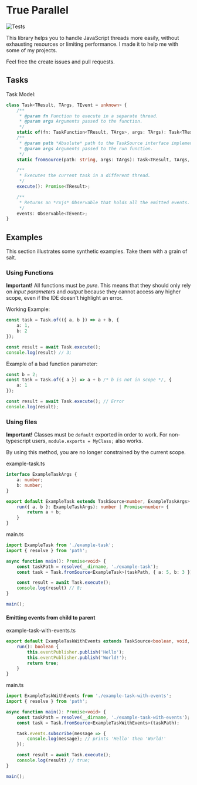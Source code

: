 
# True Parallel

![Tests](https://github.com/paulcosma97/true-parallel/workflows/master%20tests/badge.svg)

This library helps you to handle JavaScript threads more easily, without exhausting resources or limiting performance. I made it to help me with some of my projects.

Feel free the create issues and pull requests.

## Tasks

Task Model:
```ts
class Task<TResult, TArgs, TEvent = unknown> {
	/**
	 * @param fn Function to execute in a separate thread.
	 * @param args Arguments passed to the function.
	 */
	static of(fn: TaskFunction<TResult, TArgs>, args: TArgs): Task<TResult, TArgs, never>;
	/**
	 * @param path *Absolute* path to the TaskSource interface implementation. 
	 * @param args Arguments passed to the run function.
	 */
	static fromSource(path: string, args: TArgs): Task<TResult, TArgs, TEvent>;

	/**
	 * Executes the current task in a different thread.
	 */
	execute(): Promise<TResult>;

	/**
	 * Returns an *rxjs* Observable that holds all the emitted events.
	 */
	events: Observable<TEvent>;
}
```

## Examples

This section illustrates some synthetic examples. Take them with a grain of salt.

### Using Functions

**Important!**
All functions must be *pure*. This means that they should only rely on *input parameters* and *output* because they cannot access any higher scope, even if the IDE doesn't highlight an error.

Working Example:
```ts
const task = Task.of(({ a, b }) => a + b, {
	a: 1,
	b: 2
});

const result = await Task.execute();
console.log(result) // 3;
```
Example of a bad function parameter:
```ts
const b = 2;
const task = Task.of({ a }) => a + b /* b is not in scope */, {
	a: 1
});

const result = await Task.execute(); // Error
console.log(result);
```

### Using files

**Important!**
Classes must be `default` exported in order to work. For non-typescript users, `module.exports = MyClass;` also works.

By using this method, you are no longer constrained by the current scope. 

example-task.ts
```ts
interface ExampleTaskArgs {
	a: number;
	b: number;
}

export default ExampleTask extends TaskSource<number, ExampleTaskArgs> {
	run({ a, b }: ExampleTaskArgs): number | Promise<number> {
		return a + b;
	}
}
```

main.ts
```ts
import ExampleTask from './example-task';
import { resolve } from 'path';

async function main(): Promise<void> {
	const taskPath = resolve(__dirname, './example-task');
	const task = Task.fromSource<ExampleTask>(taskPath, { a: 5, b: 3 });

	const result = await Task.execute();
	console.log(result) // 8;
}

main();
```

#### Emitting events from child to parent

example-task-with-events.ts
```ts
export default ExampleTaskWithEvents extends TaskSource<boolean, void, string> {
	run(): boolean {
		this.eventPublisher.publish('Hello');
		this.eventPublisher.publish('World!');
		return true;
	}
}
```

main.ts
```ts
import ExampleTaskWithEvents from './example-task-with-events';
import { resolve } from 'path';

async function main(): Promise<void> {
	const taskPath = resolve(__dirname, './example-task-with-events');
	const task = Task.fromSource<ExampleTaskWithEvents>(taskPath);

	task.events.subscribe(message => {
		console.log(message); // prints 'Hello' then 'World!'
	});

	const result = await Task.execute();
	console.log(result) // true;
}

main();
```
